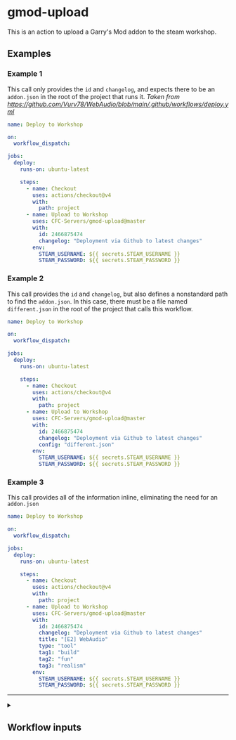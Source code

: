 # gmod-upload

This is an action to upload a Garry's Mod addon to the steam workshop.

## Examples

### Example 1
This call only provides the `id` and `changelog`, and expects there to be an `addon.json` in the root of the project that runs it.
_Taken from https://github.com/Vurv78/WebAudio/blob/main/.github/workflows/deploy.yml_

```yaml
name: Deploy to Workshop

on:
  workflow_dispatch:

jobs:
  deploy:
    runs-on: ubuntu-latest

    steps:
      - name: Checkout
        uses: actions/checkout@v4
        with:
          path: project
      - name: Upload to Workshop
        uses: CFC-Servers/gmod-upload@master
        with:
          id: 2466875474
          changelog: "Deployment via Github to latest changes"
        env:
          STEAM_USERNAME: ${{ secrets.STEAM_USERNAME }}
          STEAM_PASSWORD: ${{ secrets.STEAM_PASSWORD }}
```

### Example 2
This call provides the `id` and `changelog`, but also defines a nonstandard path to find the `addon.json`.
In this case, there must be a file named `different.json` in the root of the project that calls this workflow.

```yaml
name: Deploy to Workshop

on:
  workflow_dispatch:

jobs:
  deploy:
    runs-on: ubuntu-latest

    steps:
      - name: Checkout
        uses: actions/checkout@v4
        with:
          path: project
      - name: Upload to Workshop
        uses: CFC-Servers/gmod-upload@master
        with:
          id: 2466875474
          changelog: "Deployment via Github to latest changes"
          config: "different.json"
        env:
          STEAM_USERNAME: ${{ secrets.STEAM_USERNAME }}
          STEAM_PASSWORD: ${{ secrets.STEAM_PASSWORD }}
```

### Example 3
This call provides all of the information inline, eliminating the need for an `addon.json`
```yaml
name: Deploy to Workshop

on:
  workflow_dispatch:

jobs:
  deploy:
    runs-on: ubuntu-latest

    steps:
      - name: Checkout
        uses: actions/checkout@v4
        with:
          path: project
      - name: Upload to Workshop
        uses: CFC-Servers/gmod-upload@master
        with:
          id: 2466875474
          changelog: "Deployment via Github to latest changes"
          title: "[E2] WebAudio"
          type: "tool"
          tag1: "build"
          tag2: "fun"
          tag3: "realism"
        env:
          STEAM_USERNAME: ${{ secrets.STEAM_USERNAME }}
          STEAM_PASSWORD: ${{ secrets.STEAM_PASSWORD }}
```

---

<details>
<summary><h2>Workflow inputs</h2></summary>
<br>

| **Name**    | **Example**                              | **Notes**                                                                                                                                                                                                                                                                                     |
|-------------|------------------------------------------|-----------------------------------------------------------------------------------------------------------------------------------------------------------------------------------------------------------------------------------------------------------------------------------------------|
| `changelog` | Created a new thing and fixed some stuff | The changelog to display in the Workhop's Updates section. Uses standard [Steam BBCode](https://steamcommunity.com/comment/ForumTopic/formattinghelp)                                                                                                                                         |
| `id`        | `2466875474`                             | The ID of the (already created) Workshop item                                                                                                                                                                                                                                                 |
| `config`    | `myaddon.json`                           | If present, will attempt to use the given path as the [addon.json](https://wiki.facepunch.com/gmod/Workshop_Addon_Creation#addonjson). If given, all of the following inputs are ignored. If no additional inputs are provided, a standard `addon.json` is expected to exist in your project. |
| `title`     | My glorious addon                        | The title of the Workshop item.<br><br>:warning: This input will be ignored if the `config` input is used                                                                                                                                                                                     |
| `type`      | ServerContent                            | The addon type. Must be one of:<br>```ServerContent, gamemode, map, weapon, vehicle, npc, tool, effects, model, entity```<br><br>:warning: This input will be ignored if the `config` input is used.                                                                                          |
| `tag1`      | fun                                      | The first tag. Must be one of:<br>```fun, roleplay, scenic, movie, realism, cartoon, water, comic, build```<br><br>:warning: This input will be ignored if the `config` input is used.                                                                                                        |
| `tag2`      | roleplay                                 | The second tag (Optional). Must be one of:<br>```fun, roleplay, scenic, movie, realism, cartoon, water, comic, build```<br><br>:warning: This input will be ignored if the `config` input is used.                                                                                            |
| `tag3`      | realism                                  | The third tag (Optional). Must be one of:<br>```fun, roleplay, scenic, movie, realism, cartoon, water, comic, build```<br><br>:warning: This input will be ignored if the `config` input is used.                                                                                             |
| `remove_lua`  | true                                     | If set to `true`, will the remove the `lua` folder from the uploaded files. default is `false` |

</details>
